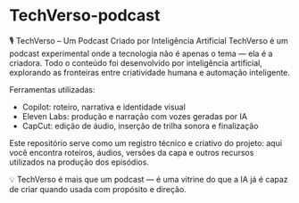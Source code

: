 # TechVerso-podcast
🎙️ TechVerso – Um Podcast Criado por Inteligência Artificial
TechVerso é um podcast experimental onde a tecnologia não é apenas o tema — ela é a criadora. Todo o conteúdo foi desenvolvido por inteligência artificial, explorando as fronteiras entre criatividade humana e automação inteligente.

Ferramentas utilizadas:
- Copilot: roteiro, narrativa e identidade visual
- Eleven Labs: produção e narração com vozes geradas por IA
- CapCut: edição de áudio, inserção de trilha sonora e finalização

Este repositório serve como um registro técnico e criativo do projeto: aqui você encontra roteiros, áudios, versões da capa e outros recursos utilizados na produção dos episódios.

💡 TechVerso é mais que um podcast — é uma vitrine do que a IA já é capaz de criar quando usada com propósito e direção.
